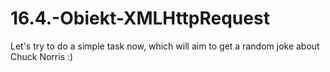 # 16.4.-Obiekt-XMLHttpRequest
 Let's try to do a simple task now, which will aim to get a random joke about Chuck Norris :)
